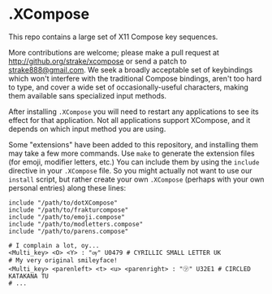.XCompose
=========

This repo contains a large set of X11 Compose key sequences.

More contributions are welcome; please make a pull request at
<http://github.org/strake/xcompose> or send a patch to <strake888@gmail.com>.
We seek a broadly acceptable set of keybindings which won't interfere with the
traditional Compose bindings, aren't too hard to type, and cover a wide set of
occasionally-useful characters, making them available sans specialized input
methods.

After installing `.XCompose` you will need to restart any applications
to see its effect for that application. Not all applications support
XCompose, and it depends on which input method you are using.

Some "extensions" have been added to this repository, and installing them
may take a few more commands.  Use `make` to generate the extension files
(for emoji, modifier letters, etc.)  You can include them by using the
`include` directive in your `.XCompose` file.  So you might actually not
want to use our `install` script, but rather create your own `.XCompose`
(perhaps with your own personal entries) along these lines:

	include "/path/to/dotXCompose"
	include "/path/to/frakturcompose"
	include "/path/to/emoji.compose"
	include "/path/to/modletters.compose"
	include "/path/to/parens.compose"

	# I complain a lot, oy...
	<Multi_key> <O> <Y>	: "ѹ" U0479	# CYRILLIC SMALL LETTER UK
	# My very original smileyface!
	<Multi_key> <parenleft> <t> <u> <parenright> : "㋡" U32E1 # CIRCLED KATAKANA TU
	# ...
